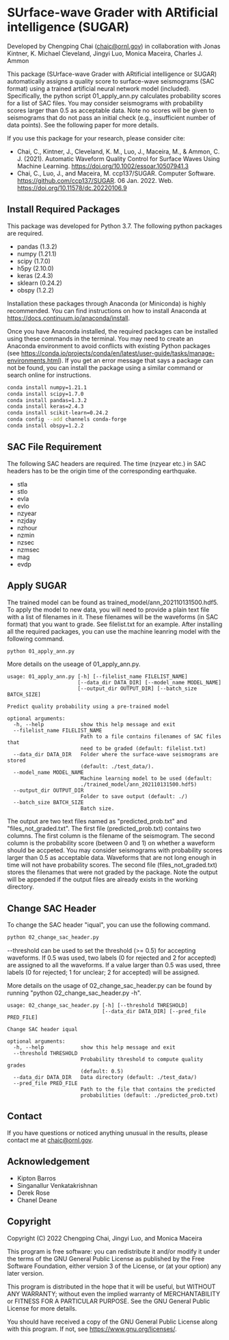 # SUrface-wave Grader with ARtificial intelligence (SUGAR)

Developed by Chengping Chai (chaic@ornl.gov) in collaboration with Jonas Kintner, K. Michael Cleveland, Jingyi Luo, Monica Maceira, Charles J. Ammon

This package (SUrface-wave Grader with ARtificial intelligence or SUGAR) automatically assigns a quality score to surface-wave seismograms (SAC format) using a trained artificial neural network model (included). Specifically, the python script 01_apply_ann.py calculates probability scores for a list of SAC files. You may consider seismograms with probability scores larger than 0.5 as acceptable data. Note no scores will be given to seismograms that do not pass an initial check (e.g., insufficient number of data points). See the following paper for more details. 

If you use this package for your research, please consider cite:

* Chai, C., Kintner, J., Cleveland, K. M., Luo, J., Maceira, M., & Ammon, C. J. (2021). Automatic Waveform Quality Control for Surface Waves Using Machine Learning. https://doi.org/10.1002/essoar.10507941.3
* Chai, C., Luo, J., and Maceira, M. ccp137/SUGAR. Computer Software. https://github.com/ccp137/SUGAR. 06 Jan. 2022. Web. https://doi.org/10.11578/dc.20220106.9


## Install Required Packages

This package was developed for Python 3.7. The following python packages are required.

* pandas (1.3.2)
* numpy (1.21.1)
* scipy (1.7.0)
* h5py (2.10.0)
* keras (2.4.3)
* sklearn (0.24.2)
* obspy (1.2.2)

Installation these packages through Anaconda (or Miniconda) is highly recommended. You can find instructions on how to install Anaconda at https://docs.continuum.io/anaconda/install.

Once you have Anaconda installed, the required packages can be installed using these commands in the terminal. You may need to create an Anaconda environment to avoid conflicts with existing Python packages (see https://conda.io/projects/conda/en/latest/user-guide/tasks/manage-environments.html). If you get an error message that says a package can not be found, you can install the package using a similar command or search online for instructions.

```bash
conda install numpy=1.21.1
conda install scipy=1.7.0
conda install pandas=1.3.2
conda install keras=2.4.3
conda install scikit-learn=0.24.2
conda config --add channels conda-forge
conda install obspy=1.2.2
```

## SAC File Requirement

The following SAC headers are required. The time (nzyear etc.) in SAC headers has to be the origin time of the corresponding earthquake.

* stla
* stlo
* evla
* evlo
* nzyear
* nzjday
* nzhour
* nzmin
* nzsec
* nzmsec
* mag
* evdp

## Apply SUGAR

The trained model can be found as trained_model/ann_202110131500.hdf5. To apply the model to new data, you will need to provide a plain text file with a list of filenames in it. These filenames will be the waveforms (in SAC format) that you want to grade. See filelist.txt for an example. After installing all the required packages, you can use the machine leanring model with the following command. 

```bash
python 01_apply_ann.py
```

More details on the useage of 01_apply_ann.py.

```
usage: 01_apply_ann.py [-h] [--filelist_name FILELIST_NAME]
                       [--data_dir DATA_DIR] [--model_name MODEL_NAME]
                       [--output_dir OUTPUT_DIR] [--batch_size BATCH_SIZE]

Predict quality probability using a pre-trained model

optional arguments:
  -h, --help            show this help message and exit
  --filelist_name FILELIST_NAME
                        Path to a file contains filenames of SAC files that
                        need to be graded (default: filelist.txt)
  --data_dir DATA_DIR   Folder where the surface-wave seismograms are stored
                        (default: ./test_data/).
  --model_name MODEL_NAME
                        Machine learning model to be used (default:
                        ./trained_model/ann_202110131500.hdf5)
  --output_dir OUTPUT_DIR
                        Folder to save output (default: ./)
  --batch_size BATCH_SIZE
                        Batch size.
```

The output are two text files named as "predicted_prob.txt" and "files_not_graded.txt". The first file (predicted_prob.txt) contains two columns. The first column is the filename of the seismogram. The second column is the probability score (between 0 and 1) on whether a waveform should be accpeted. You may consider seismograms with probability scores larger than 0.5 as acceptable data. Waveforms that are not long enough in time will not have probability scores. The second file (files_not_graded.txt) stores the filenames that were not graded by the package. Note the output will be appended if the output files are already exists in the working directory.

## Change SAC Header

To change the SAC header "iqual", you can use the following command.

```bash
python 02_change_sac_header.py
```

--threshold can be used to set the threshold (>= 0.5) for accepting waveforms. If 0.5 was used, two labels (0 for rejected and 2 for accepted) are assigned to all the waveforms. If a value larger than 0.5 was used, three labels (0 for rejected; 1 for unclear; 2 for accepted) will be assigned. 

More details on the usage of 02_change_sac_header.py can be found by running "python 02_change_sac_header.py -h".

```
usage: 02_change_sac_header.py [-h] [--threshold THRESHOLD]
                               [--data_dir DATA_DIR] [--pred_file PRED_FILE]

Change SAC header iqual

optional arguments:
  -h, --help            show this help message and exit
  --threshold THRESHOLD
                        Probability threshold to compute quality grades
                        (default: 0.5)
  --data_dir DATA_DIR   Data directory (default: ./test_data/)
  --pred_file PRED_FILE
                        Path to the file that contains the predicted
                        probabilities (default: ./predicted_prob.txt)
```

## Contact

If you have questions or noticed anything unusual in the results, please contact me at chaic@ornl.gov.


## Acknowledgement

* Kipton Barros
* Singanallur Venkatakrishnan
* Derek Rose
* Chanel Deane

## Copyright

Copyright (C) 2022 Chengping Chai, Jingyi Luo, and Monica Maceira

This program is free software: you can redistribute it and/or modify
it under the terms of the GNU General Public License as published by
the Free Software Foundation, either version 3 of the License, or
(at your option) any later version.

This program is distributed in the hope that it will be useful,
but WITHOUT ANY WARRANTY; without even the implied warranty of
MERCHANTABILITY or FITNESS FOR A PARTICULAR PURPOSE.  See the
GNU General Public License for more details.

You should have received a copy of the GNU General Public License
along with this program.  If not, see https://www.gnu.org/licenses/.

